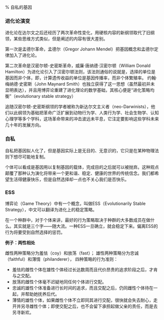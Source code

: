 % 自私的基因

### 进化论演变

进化论在达尔文之后还经历了两次革命性变化，用硬核内容的新纲领取代了旧纲领，某些思维方式类似，但是阐述的内容有很大差别。

第一次是孟德尔革命，孟德尔（Gregor Johann Mendel）把基因概念和孟德尔定律加入了进化论。

第二次革命是汉密尔顿-史密斯革命，威廉·唐纳德·汉密尔顿（William Donald Hamilton）为进化论引入了汉密尔顿法则，该法则通俗的说就是，选择的单位是基因而非个体，即，计算遗传收益的单位是基因传播率，而非个体繁殖率。
约翰·梅纳德·史密斯（John Maynard Smith）也独立获得了这一思想（虽然最初并未显明表达），并且用博弈论重建了进化理论的数学基础，其核心便是“进化策略均衡”（evolutionary stable strategy）

追随汉密尔顿-史密斯纲领的学者被称为新达尔文主义者（neo-Darwinists），他们以此纲领为基础把革命广泛扩展到动物行为学、人类行为学、社会生物学、认知心理学等多个学科，这场革命带来的冲击波远未平息，它注定要影响这些学科未来几十年的发展方向。

### 自私

自私把基因拟人化了，但是基因实际上是无目的、无意识的，它只是在某种物理法则下想尽可能地复制。

个体可以看成是基因用以复制基因的载体，完成目的之后就可以被抛弃。这种观点颠覆了那种认为演化将带来一个更和谐、稳定、健康的世界的传统信念。我们都希望生活得健康快乐，但是自然选择却一点也不关心我们是否快乐。

### ESS

博弈论（Game Theory）中有一个概念，叫做ESS（Evolutionarily Stable Strategy），中文可以翻译为进化上的稳定策略。

在一个种群中，对于个体来讲，最好的行为策略取决于种群的大多数成员在做什么。其实就是三个字——随大流。一种ESS一旦确立，就会稳定下来。偏离ESS的行为将要受到自然选择的惩罚。

__例子：两性相处__

雌性两种策略分为羞怯（coy）和放荡（fast）；
雄性两种策略分为忠诚（faithful）和薄情（philanderer），
四种策略的行为准则：

- 羞怯的雌性个体在雄性个体经过长达数周而且代价昂贵的追求阶段之后，才肯与之交配。
- 放荡的雌性个体毫不迟疑地同任何个体进行交配。
- 忠诚的雄性个体准备进行长时间的追求，而且交配之后，仍同雌性个体待在一起，并帮助她抚养后代。
- 薄情的雄性个体，如果雌性个体不立即同其进行交配，很快就会失去耐心，走开并另寻雌性个体；即使交配之后，也不会留下承担起做父亲的责任，而是去另寻新欢。
